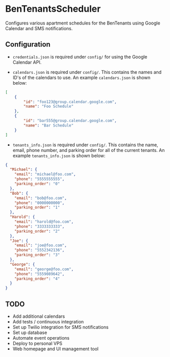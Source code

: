 # BenTenantsScheduler

Configures various apartment schedules for the BenTenants using Google Calendar and SMS notifications.

## Configuration

- `credentials.json` is required under `config/` for using the Google Calendar API.

- `calendars.json` is required under `config/`. This contains the names and ID's of the calendars to use. An example `calendars.json` is shown below:

```json
[
    {
        "id": "foo123@group.calendar.google.com",
        "name": "Foo Schedule"
    },
    {
        "id": "bar555@group.calendar.google.com",
        "name": "Bar Schedule"
    }
]
```

- `tenants_info.json` is required under `config/`. This contains the name, email, phone number, and parking order for all of the current tenants. An example `tenants_info.json` is shown below:

```json
{
  "Michael": {
    "email": "michael@foo.com",
    "phone": "5555555555",
    "parking_order": "0"
  },
  "Bob": {
    "email": "bob@foo.com",
    "phone": "0000000000",
    "parking_order": "1"
  },
  "Harold": {
    "email": "harold@foo.com",
    "phone": "3333333333",
    "parking_order": "2"
  },
  "Joe": {
    "email": "joe@foo.com",
    "phone": "5552342136",
    "parking_order": "3"
  },
  "George": {
    "email": "george@foo.com",
    "phone": "5559089642",
    "parking_order": "4"
  }
}
```

## TODO

- Add additional calendars
- Add tests / continuous integration
- Set up Twilio integration for SMS notifications
- Set up database
- Automate event operations
- Deploy to personal VPS
- Web homepage and UI management tool
